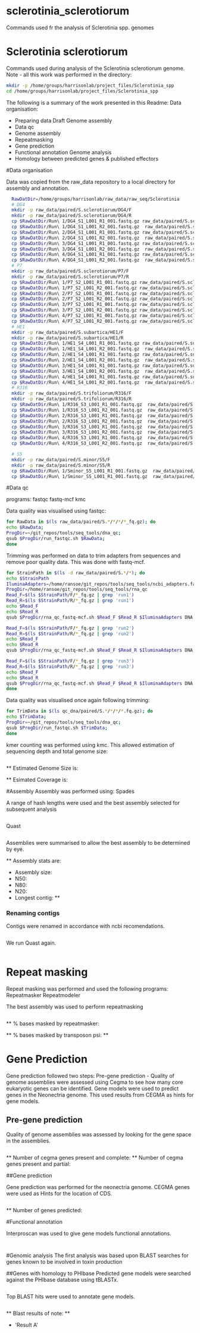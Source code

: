 # sclerotinia_sclerotiorum
Commands used fr the analysis of Sclerotinia spp. genomes

Sclerotinia sclerotiorum
====================


Commands used during analysis of the Sclerotinia sclerotiorum genome. Note - all this work was performed in the directory:
```bash
mkdir -p /home/groups/harrisonlab/project_files/Sclerotinia_spp
cd /home/groups/harrisonlab/project_files/Sclerotinia_spp
```

The following is a summary of the work presented in this Readme:
Data organisation:
  * Preparing data
Draft Genome assembly
  * Data qc
  * Genome assembly
  * Repeatmasking
  * Gene prediction
  * Functional annotation
Genome analysis
  * Homology between predicted genes & published effectors


#Data organisation

Data was copied from the raw_data repository to a local directory for assembly
and annotation.


```bash
  RawDatDir=/home/groups/harrisonlab/raw_data/raw_seq/Sclerotinia
  # DG4
  mkdir -p raw_data/paired/S.sclerotiorum/DG4/F
  mkdir -p raw_data/paired/S.sclerotiorum/DG4/R
  cp $RawDatDir/Run\ 1/DG4_S1_L001_R1_001.fastq.gz raw_data/paired/S.sclerotiorum/DG4/F/DG4_run1_F_fq.gz
  cp $RawDatDir/Run\ 1/DG4_S1_L001_R2_001.fastq.gz  raw_data/paired/S.sclerotiorum/DG4/R/DG4_run1_R_fq.gz
  cp $RawDatDir/Run\ 2/DG4_S1_L001_R1_001.fastq.gz raw_data/paired/S.sclerotiorum/DG4/F/DG4_run2_F_fq.gz
  cp $RawDatDir/Run\ 2/DG4_S1_L001_R2_001.fastq.gz  raw_data/paired/S.sclerotiorum/DG4/R/DG4_run2_R_fq.gz
  cp $RawDatDir/Run\ 3/DG4_S1_L001_R1_001.fastq.gz raw_data/paired/S.sclerotiorum/DG4/F/DG4_run3_F_fq.gz
  cp $RawDatDir/Run\ 3/DG4_S1_L001_R2_001.fastq.gz  raw_data/paired/S.sclerotiorum/DG4/R/DG4_run3_R_fq.gz
  cp $RawDatDir/Run\ 4/DG4_S1_L001_R1_001.fastq.gz raw_data/paired/S.sclerotiorum/DG4/F/DG4_run4_F_fq.gz
  cp $RawDatDir/Run\ 4/DG4_S1_L001_R2_001.fastq.gz  raw_data/paired/S.sclerotiorum/DG4/R/DG4_run4_R_fq.gz
  # P7
  mkdir -p raw_data/paired/S.sclerotiorum/P7/F
  mkdir -p raw_data/paired/S.sclerotiorum/P7/R
  cp $RawDatDir/Run\ 1/P7_S2_L001_R1_001.fastq.gz raw_data/paired/S.sclerotiorum/P7/F/P7_run1_F_fq.gz
  cp $RawDatDir/Run\ 1/P7_S2_L001_R2_001.fastq.gz raw_data/paired/S.sclerotiorum/P7/R/P7_run1_R_fq.gz
  cp $RawDatDir/Run\ 2/P7_S2_L001_R1_001.fastq.gz raw_data/paired/S.sclerotiorum/P7/F/P7_run2_F_fq.gz
  cp $RawDatDir/Run\ 2/P7_S2_L001_R2_001.fastq.gz raw_data/paired/S.sclerotiorum/P7/R/P7_run2_R_fq.gz
  cp $RawDatDir/Run\ 3/P7_S2_L001_R1_001.fastq.gz raw_data/paired/S.sclerotiorum/P7/F/P7_run3_F_fq.gz
  cp $RawDatDir/Run\ 3/P7_S2_L001_R2_001.fastq.gz raw_data/paired/S.sclerotiorum/P7/R/P7_run3_R_fq.gz
  cp $RawDatDir/Run\ 4/P7_S2_L001_R1_001.fastq.gz raw_data/paired/S.sclerotiorum/P7/F/P7_run4_F_fq.gz
  cp $RawDatDir/Run\ 4/P7_S2_L001_R2_001.fastq.gz raw_data/paired/S.sclerotiorum/P7/R/P7_run4_R_fq.gz
  # HE1
  mkdir -p raw_data/paired/S.subartica/HE1/F
  mkdir -p raw_data/paired/S.subartica/HE1/R
  cp $RawDatDir/Run\ 1/HE1_S4_L001_R1_001.fastq.gz raw_data/paired/S.subartica/HE1/F/HE1_run1_F_fq.gz
  cp $RawDatDir/Run\ 1/HE1_S4_L001_R2_001.fastq.gz  raw_data/paired/S.subartica/HE1/R/HE1_run1_R_fq.gz
  cp $RawDatDir/Run\ 2/HE1_S4_L001_R1_001.fastq.gz raw_data/paired/S.subartica/HE1/F/HE1_run2_F_fq.gz
  cp $RawDatDir/Run\ 2/HE1_S4_L001_R2_001.fastq.gz  raw_data/paired/S.subartica/HE1/R/HE1_run2_R_fq.gz
  cp $RawDatDir/Run\ 3/HE1_S4_L001_R1_001.fastq.gz raw_data/paired/S.subartica/HE1/F/HE1_run3_F_fq.gz
  cp $RawDatDir/Run\ 3/HE1_S4_L001_R2_001.fastq.gz  raw_data/paired/S.subartica/HE1/R/HE1_run3_R_fq.gz
  cp $RawDatDir/Run\ 4/HE1_S4_L001_R1_001.fastq.gz raw_data/paired/S.subartica/HE1/F/HE1_run4_F_fq.gz
  cp $RawDatDir/Run\ 4/HE1_S4_L001_R2_001.fastq.gz  raw_data/paired/S.subartica/HE1/R/HE1_run4_R_fq.gz
  # R316
  mkdir -p raw_data/paired/S.trifoliorum/R316/F
  mkdir -p raw_data/paired/S.trifoliorum/R316/R
  cp $RawDatDir/Run\ 1/R316_S3_L001_R1_001.fastq.gz  raw_data/paired/S.trifoliorum/R316/F/R316_run1_F_fq.gz
  cp $RawDatDir/Run\ 1/R316_S3_L001_R2_001.fastq.gz  raw_data/paired/S.trifoliorum/R316/R/.
  cp $RawDatDir/Run\ 2/R316_S3_L001_R1_001.fastq.gz  raw_data/paired/S.trifoliorum/R316/F/.
  cp $RawDatDir/Run\ 2/R316_S3_L001_R2_001.fastq.gz  raw_data/paired/S.trifoliorum/R316/R/.
  cp $RawDatDir/Run\ 3/R316_S3_L001_R1_001.fastq.gz  raw_data/paired/S.trifoliorum/R316/F/.
  cp $RawDatDir/Run\ 3/R316_S3_L001_R2_001.fastq.gz  raw_data/paired/S.trifoliorum/R316/R/.
  cp $RawDatDir/Run\ 4/R316_S3_L001_R1_001.fastq.gz  raw_data/paired/S.trifoliorum/R316/F/.
  cp $RawDatDir/Run\ 4/R316_S3_L001_R2_001.fastq.gz  raw_data/paired/S.trifoliorum/R316/R/.

  # S5
  mkdir -p raw_data/paired/S.minor/S5/F
  mkdir -p raw_data/paired/S.minor/S5/R
  cp $RawDatDir/Run\ 1/Sminor_S5_L001_R1_001.fastq.gz  raw_data/paired/S.minor/S5/F/.
  cp $RawDatDir/Run\ 1/Sminor_S5_L001_R1_001.fastq.gz  raw_data/paired/S.minor/S5/R/.

```


#Data qc

programs: fastqc fastq-mcf kmc

Data quality was visualised using fastqc:

```bash
for RawData in $(ls raw_data/paired/S.*/*/*/*_fq.gz); do
echo $RawData;
ProgDir=~/git_repos/tools/seq_tools/dna_qc;
qsub $ProgDir/run_fastqc.sh $RawData;
done
```


Trimming was performed on data to trim adapters from sequences and remove poor quality data.
This was done with fastq-mcf.


```bash
for StrainPath in $(ls -d raw_data/paired/S.*/*); do
echo $StrainPath
IluminaAdapters=/home/ransoe/git_repos/tools/seq_tools/ncbi_adapters.fa
ProgDir=/home/ransoe/git_repos/tools/seq_tools/rna_qc
Read_F=$(ls $StrainPath/F/*_fq.gz | grep 'run1')
Read_R=$(ls $StrainPath/R/*_fq.gz | grep 'run1')
echo $Read_F
echo $Read_R
qsub $ProgDir/rna_qc_fastq-mcf.sh $Read_F $Read_R $IluminaAdapters DNA

Read_F=$(ls $StrainPath/F/*_fq.gz | grep 'run2')
Read_R=$(ls $StrainPath/R/*_fq.gz | grep 'run2')
echo $Read_F
echo $Read_R
qsub $ProgDir/rna_qc_fastq-mcf.sh $Read_F $Read_R $IluminaAdapters DNA

Read_F=$(ls $StrainPath/F/*_fq.gz | grep 'run3')
Read_R=$(ls $StrainPath/R/*_fq.gz | grep 'run3')
echo $Read_F
echo $Read_R
qsub $ProgDir/rna_qc_fastq-mcf.sh $Read_F $Read_R $IluminaAdapters DNA
done
```

Data quality was visualised once again following trimming:

```bash
for TrimData in $(ls qc_dna/paired/S.*/*/*/*.fq.gz); do
echo $TrimData;
ProgDir=~/git_repos/tools/seq_tools/dna_qc;
qsub $ProgDir/run_fastqc.sh $TrimData;
done
```


kmer counting was performed using kmc.
This allowed estimation of sequencing depth and total genome size:

```bash

```

** Estimated Genome Size is:

** Esimated Coverage is:

#Assembly
Assembly was performed using: Spades

A range of hash lengths were used and the best assembly selected for subsequent analysis


```bash

```

Quast

```bash

```

Assemblies were summarised to allow the best assembly to be determined by eye.

** Assembly stats are:
  * Assembly size:
  * N50:
  * N80:
  * N20:
  * Longest contig:
  **




### Renaming contigs

Contigs were renamed in accordance with ncbi recomendations.

```bash

```

We run Quast again.
```bash

```

# Repeat masking
Repeat masking was performed and used the following programs: Repeatmasker Repeatmodeler

The best assembly was used to perform repeatmasking

```bash

 ```

** % bases masked by repeatmasker:

** % bases masked by transposon psi: **


# Gene Prediction
Gene prediction followed two steps:
Pre-gene prediction - Quality of genome assemblies were assessed using Cegma to see how many core eukaryotic genes can be identified.
Gene models were used to predict genes in the Neonectria genome. This used results from CEGMA as hints for gene models.

## Pre-gene prediction
Quality of genome assemblies was assessed by looking for the gene space in the assemblies.

```bash

```

** Number of cegma genes present and complete:
** Number of cegma genes present and partial:

##Gene prediction

Gene prediction was performed for the neonectria genome.
CEGMA genes were used as Hints for the location of CDS.

```bash

```

** Number of genes predicted:

#Functional annotation

Interproscan was used to give gene models functional annotations.

```bash

```

```bash

```

#Genomic analysis
The first analysis was based upon BLAST searches for genes known to be involved in toxin production


##Genes with homology to PHIbase
Predicted gene models were searched against the PHIbase database using tBLASTx.

```bash

```

Top BLAST hits were used to annotate gene models.

```bash

```

** Blast results of note: **
  * 'Result A'
